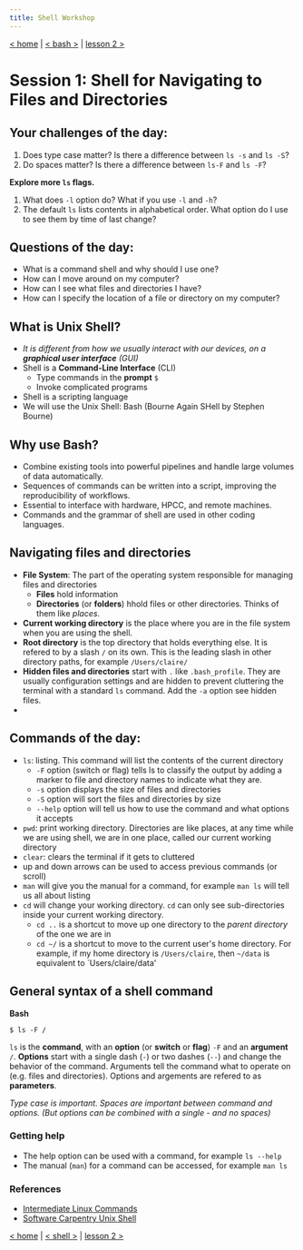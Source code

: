 ```yaml
---
title: Shell Workshop
---
```


[< home](/) | [< bash >](/shell/) | [lesson 2 >](/shell/shell-2/)

# Session 1:  Shell for Navigating to Files and Directories

## Your challenges of the day:
1. Does type case matter?  Is there a difference between `ls -s` and `ls -S`?
1. Do spaces matter?  Is there a difference between `ls-F` and `ls -F`?

**Explore more `ls` flags.**  
1. What does `-l` option do? What if you use `-l` and `-h`?
1. The default `ls` lists contents in alphabetical order.  What option do I use to see them by time of last change?


## Questions of the day:
- What is a command shell and why should I use one?
- How can I move around on my computer?
- How can I see what files and directories I have?
- How can I specify the location of a file or directory on my computer?

## What is Unix Shell?
- _It is different from how we usually interact with our devices, on a **graphical user interface** (GUI)_
- Shell is a **Command-Line Interface** (CLI) 
  - Type commands in the **prompt** `$`
  - Invoke complicated programs
- Shell is a scripting language
- We will use the Unix Shell: Bash (Bourne Again SHell by Stephen Bourne)

## Why use Bash?
- Combine existing tools into powerful pipelines and handle large volumes of data automatically. 
- Sequences of commands can be written into a script, improving the reproducibility of workflows.
- Essential to interface with hardware, HPCC, and remote machines.
- Commands and the grammar of shell are used in other coding languages.

## Navigating files and directories
- **File System**: The part of the operating system responsible for managing files and directories
  - **Files** hold information
  - **Directories** (or **folders**) hhold files or other directories.  Thinks of them like _places_.
- **Current working directory** is the place where you are in the file system when you are using the shell.
- **Root directory** is the top directory that holds everything else.  It is refered to by a slash `/` on its own.  This is the leading slash in other directory paths, for example `/Users/claire/`
- **Hidden files and directories** start with `.` like `.bash_profile`.  They are usually configuration settings and are hidden to prevent cluttering the terminal with a standard `ls` command.  Add the `-a` option see hidden files. 
-  
## Commands of the day:
- `ls`: listing.  This command will list the contents of the current directory
  - `-F` option (switch or flag) tells ls to classify the output by adding a marker to file and directory names to indicate what they are.
  - `-s` option displays the size of files and directories
  - `-S` option will sort the files and directories by size
  - `--help` option will tell us how to use the command and what options it accepts
- `pwd`: print working directory.  Directories are like places, at any time while we are using shell, we are in one place, called our current working directory
- `clear`:  clears the terminal if it gets to cluttered
- up and down arrows can be used to access previous commands (or scroll)
- `man` will give you the manual for a command, for example `man ls` will tell us all about listing
- `cd` will change your working directory.  `cd` can only see sub-directories inside your current working directory.
  - `cd ..` is a shortcut to move up one directory to the _parent directory_ of the one we are in
  - `cd ~/` is a shortcut to move to the current user's home directory.  For example, if my home directory is `/Users/claire`, then `~/data` is equivalent to `Users/claire/data'

## General syntax of a shell command
**Bash**
```
$ ls -F /
```
`ls` is the **command**, with an **option** (or **switch** or **flag**) `-F` and an **argument** `/`.
**Options** start with a single dash (`-`) or two dashes (`--`) and change the behavior of the command.
Arguments tell the command what to operate on (e.g. files and directories).
Options and argements are refered to as **parameters**.

_Type case is important._
_Spaces are important between command and options. (But options can be combined with a single - and no spaces)_

### Getting help
- The help option can be used with a command, for example `ls --help`
- The manual (`man`) for a command can be accessed, for example `man ls`



### References
- [Intermediate Linux Commands](https://docs.google.com/document/d/1xY7fSNBzChx5PMPF_tGoBWOwXef5wVsH1Mf7vLdgJz0/edit?usp=sharing)
- [Software Carpentry Unix Shell](http://swcarpentry.github.io/shell-novice/)

[< home](/) | [< shell >](/shell/) | [lesson 2 >](/shell/shell-2/)
